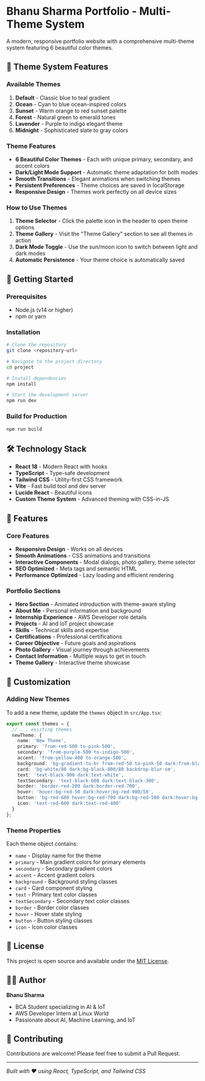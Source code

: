 # Bhanu Sharma Portfolio - Multi-Theme System

A modern, responsive portfolio website with a comprehensive multi-theme system featuring 6 beautiful color themes.

## 🎨 Theme System Features

### Available Themes
1. **Default** - Classic blue to teal gradient
2. **Ocean** - Cyan to blue ocean-inspired colors
3. **Sunset** - Warm orange to red sunset palette
4. **Forest** - Natural green to emerald tones
5. **Lavender** - Purple to indigo elegant theme
6. **Midnight** - Sophisticated slate to gray colors

### Theme Features
- **6 Beautiful Color Themes** - Each with unique primary, secondary, and accent colors
- **Dark/Light Mode Support** - Automatic theme adaptation for both modes
- **Smooth Transitions** - Elegant animations when switching themes
- **Persistent Preferences** - Theme choices are saved in localStorage
- **Responsive Design** - Themes work perfectly on all device sizes

### How to Use Themes
1. **Theme Selector** - Click the palette icon in the header to open theme options
2. **Theme Gallery** - Visit the "Theme Gallery" section to see all themes in action
3. **Dark Mode Toggle** - Use the sun/moon icon to switch between light and dark modes
4. **Automatic Persistence** - Your theme choice is automatically saved

## 🚀 Getting Started

### Prerequisites
- Node.js (v14 or higher)
- npm or yarn

### Installation
```bash
# Clone the repository
git clone <repository-url>

# Navigate to the project directory
cd project

# Install dependencies
npm install

# Start the development server
npm run dev
```

### Build for Production
```bash
npm run build
```

## 🛠️ Technology Stack

- **React 18** - Modern React with hooks
- **TypeScript** - Type-safe development
- **Tailwind CSS** - Utility-first CSS framework
- **Vite** - Fast build tool and dev server
- **Lucide React** - Beautiful icons
- **Custom Theme System** - Advanced theming with CSS-in-JS

## 📱 Features

### Core Features
- **Responsive Design** - Works on all devices
- **Smooth Animations** - CSS animations and transitions
- **Interactive Components** - Modal dialogs, photo gallery, theme selector
- **SEO Optimized** - Meta tags and semantic HTML
- **Performance Optimized** - Lazy loading and efficient rendering

### Portfolio Sections
- **Hero Section** - Animated introduction with theme-aware styling
- **About Me** - Personal information and background
- **Internship Experience** - AWS Developer role details
- **Projects** - AI and IoT project showcase
- **Skills** - Technical skills and expertise
- **Certifications** - Professional certifications
- **Career Objective** - Future goals and aspirations
- **Photo Gallery** - Visual journey through achievements
- **Contact Information** - Multiple ways to get in touch
- **Theme Gallery** - Interactive theme showcase

## 🎯 Customization

### Adding New Themes
To add a new theme, update the `themes` object in `src/App.tsx`:

```typescript
export const themes = {
  // ... existing themes
  newTheme: {
    name: 'New Theme',
    primary: 'from-red-500 to-pink-500',
    secondary: 'from-purple-500 to-indigo-500',
    accent: 'from-yellow-400 to-orange-500',
    background: 'bg-gradient-to-br from-red-50 to-pink-50 dark:from-black-900 dark:to-red-900',
    card: 'bg-white/80 dark:bg-black-800/80 backdrop-blur-sm',
    text: 'text-black-900 dark:text-white',
    textSecondary: 'text-black-600 dark:text-black-300',
    border: 'border-red-200 dark:border-red-700',
    hover: 'hover:bg-red-50 dark:hover:bg-red-900/50',
    button: 'bg-red-600 hover:bg-red-700 dark:bg-red-500 dark:hover:bg-red-600',
    icon: 'text-red-600 dark:text-red-400'
  }
};
```

### Theme Properties
Each theme object contains:
- `name` - Display name for the theme
- `primary` - Main gradient colors for primary elements
- `secondary` - Secondary gradient colors
- `accent` - Accent gradient colors
- `background` - Background styling classes
- `card` - Card component styling
- `text` - Primary text color classes
- `textSecondary` - Secondary text color classes
- `border` - Border color classes
- `hover` - Hover state styling
- `button` - Button styling classes
- `icon` - Icon color classes

## 📄 License

This project is open source and available under the [MIT License](LICENSE).

## 👨‍💻 Author

**Bhanu Sharma**
- BCA Student specializing in AI & IoT
- AWS Developer Intern at Linux World
- Passionate about AI, Machine Learning, and IoT

## 🤝 Contributing

Contributions are welcome! Please feel free to submit a Pull Request.

---

*Built with ❤️ using React, TypeScript, and Tailwind CSS* 